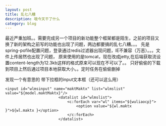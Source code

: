 ```yaml
---
layout: post
title: 乱七八糟
description: 哦今天干了什么
category: blog
---
```



最近严重加班。。需要完成另一个项目的新功能整个框架都是陌生，之前的项目又换了新的架构之前写的功能也出现了问题，两边都要搞的乱七八糟。。。
先是spring-pofile配置问题，登录通过redis过滤器出现问题，IE不兼容（万恶）。。。文件上传居然也出现了问题，
原来使用的是tomcat，现在改成jetty,在后端获取流设置content-length为12.3kb这样的格式原来可以现在不可以了。。
只好偷偷的下载到项目上然后通过项目本地获取大小。。定时任务在偷偷删掉


发现一个有意思的     带下拉框的input文本框（还可以这么用） 

	<input id="wlmsinput" name="maktMaktx" list="wlmslist" value="${model.maktMaktx}"/>
							<datalist id="wlmslist">
								<c:forEach var="wl" items="${wuliaocp}">
									<option value="${wl.maktx }">${wl.maktx }</option>
								</c:forEach>
							</datalist>


[Mukosame]:    http://sun035.github.io  "Mukosame"
